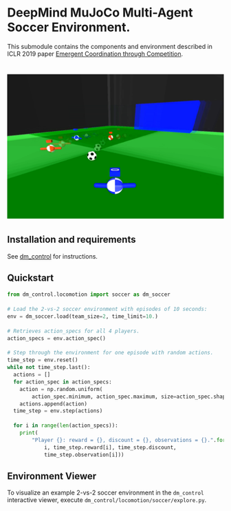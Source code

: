 # DeepMind MuJoCo Multi-Agent Soccer Environment.

This submodule contains the components and environment described in ICLR 2019
paper [Emergent Coordination through Competition][website].

# ![soccer](soccer.png)

## Installation and requirements

See [dm_control](../../../README.md#installation-and-requirements) for instructions.

## Quickstart

```python
from dm_control.locomotion import soccer as dm_soccer

# Load the 2-vs-2 soccer environment with episodes of 10 seconds:
env = dm_soccer.load(team_size=2, time_limit=10.)

# Retrieves action_specs for all 4 players.
action_specs = env.action_spec()

# Step through the environment for one episode with random actions.
time_step = env.reset()
while not time_step.last():
  actions = []
  for action_spec in action_specs:
    action = np.random.uniform(
        action_spec.minimum, action_spec.maximum, size=action_spec.shape)
    actions.append(action)
  time_step = env.step(actions)

  for i in range(len(action_specs)):
    print(
        "Player {}: reward = {}, discount = {}, observations = {}.".format(
            i, time_step.reward[i], time_step.discount,
            time_step.observation[i]))
```

## Environment Viewer

To visualize an example 2-vs-2 soccer environment in the `dm_control`
interactive viewer, execute `dm_control/locomotion/soccer/explore.py`.

[website]: https://sites.google.com/corp/view/emergent-coordination/home
